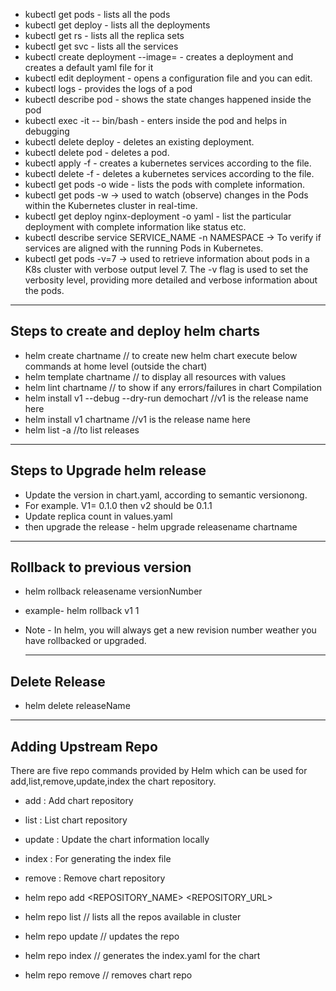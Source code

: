 - kubectl get pods - lists all the pods
- kubectl get deploy - lists all the deployments
- kubectl get rs - lists all the replica sets
- kubectl get svc - lists all the services
- kubectl create deployment <deployment-name> --image=<imagename> - creates a deployment and creates a default yaml file for it
- kubectl edit deployment <deployment-name> - opens a configuration file and you can edit.
- kubectl logs <pod-name> -  provides the logs of a pod
- kubectl describe pod <pod-name> - shows the state changes happened inside the pod
- kubectl exec -it <pod-name> -- bin/bash - enters inside the pod and helps in debugging
- kubectl delete deploy <deployment-name> - deletes an existing deployment.
- kubectl delete pod <pod-name> - deletes a pod.
- kubectl apply -f <file-name> - creates a kubernetes services according to the file.
- kubectl delete -f <file-name> - deletes a kubernetes services according to the file.
- kubectl get pods -o wide - lists the pods with complete information.
- kubectl get pods -w   -> used to watch (observe) changes in the Pods within the Kubernetes cluster in real-time.
- kubectl get deploy nginx-deployment -o yaml - list the particular deployment with complete information like status etc.
- kubectl describe service SERVICE_NAME -n NAMESPACE -> To verify if services are aligned with the running Pods in Kubernetes.
- kubectl get pods -v=7  -> used to retrieve information about pods in a K8s cluster with verbose output level 7. The -v flag is used to set the verbosity level, providing more detailed and verbose information about the pods.


______________________________________________________________________________________________________________________

## Steps to create and deploy helm charts

- helm create chartname    // to create new helm chart
execute below commands at home level (outside the chart)
- helm template chartname  // to display all resources with values        
- helm lint chartname      // to show if any errors/failures in chart    Compilation   
- helm install v1 --debug --dry-run demochart   //v1 is the release name here
- helm install v1 chartname //v1 is the release name here
- helm list -a      //to list releases

___________________________________________________________________________________________________________________________

## Steps to Upgrade helm release

- Update the version in chart.yaml, according to semantic versionong.
- For example. V1= 0.1.0 then v2 should be 0.1.1
- Update replica count in values.yaml
- then upgrade the release -  helm upgrade releasename chartname

__________________________________________________________________________________________________________________________

## Rollback to previous version

- helm rollback releasename versionNumber
- example- helm rollback v1 1
- Note - In helm, you will always get a new revision number weather you have rollbacked or upgraded.

  ____________________________________________________________________________________________________________________________

## Delete Release

- helm delete releaseName
____________________________________________________________________________________________________________________________

## Adding Upstream Repo

There are five repo commands provided by Helm which can be used for add,list,remove,update,index the chart repository.

- add : Add chart repository
- list : List chart repository
- update : Update the chart information locally
- index : For generating the index file
- remove : Remove chart repository

- helm repo add <REPOSITORY_NAME> <REPOSITORY_URL>
- helm repo list   // lists all the repos available in cluster
- helm repo update  // updates the repo
- helm repo index <chartname>  // generates the index.yaml for the chart
- helm repo remove <repoName>  // removes chart repo

